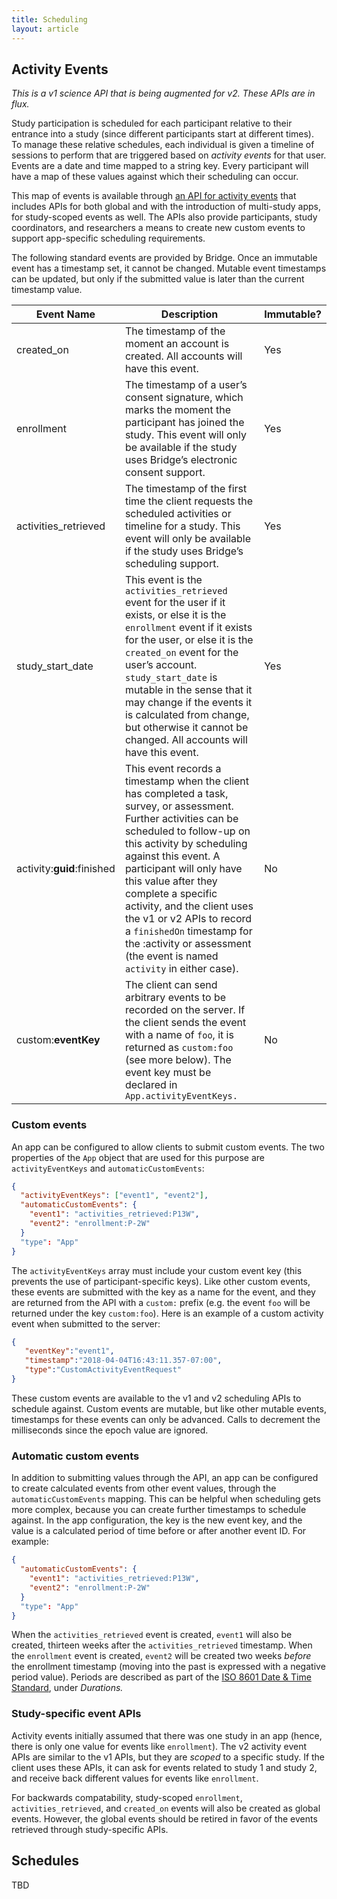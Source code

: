 ```yaml
---
title: Scheduling
layout: article
---
```


<div id="toc"></div>

## Activity Events

*This is a v1 science API that is being augmented for v2. These APIs are in flux.*  

Study participation is scheduled for each participant relative to their entrance into a study (since different participants start at different times). To manage these relative schedules, each individual is given a timeline of sessions to perform that are triggered based on *activity events* for that user. Events are a date and time mapped to a string key. Every participant will have a map of these values against which their scheduling can occur.

This map of events is available through [an API for activity events](/swagger-ui/index.html#/Activity%20Events) that includes APIs for both global and with the introduction of multi-study apps, for study-scoped events as well. The APIs also provide participants, study coordinators, and researchers a means to create new custom events to support app-specific scheduling requirements.

The following standard events are provided by Bridge. Once an immutable event has a timestamp set, it cannot be changed. Mutable event timestamps can be updated, but only if the submitted value is later than the current timestamp value.

| Event Name | Description | Immutable? |
|------------|----------------------|----------|
|created_on | The timestamp of the moment an account is created. All accounts will have this event. | Yes |
|enrollment  | The timestamp of a user’s consent signature, which marks the moment the participant has joined the study. This event will only be available if the study uses Bridge’s electronic consent support. | Yes |
|activities_retrieved  | The timestamp of the first time the client requests the scheduled activities or timeline for a study. This event will only be available if the study uses Bridge’s scheduling support. | Yes |
|study\_start\_date | This event is the `activities_retrieved` event for the user if it exists, or else it is the `enrollment` event if it exists for the user, or else it is the `created_on` event for the user’s account. `study_start_date` is mutable in the sense that it may change if the events it is calculated from change, but otherwise it cannot be changed. All accounts will have this event. | Yes |
|activity:**guid**:finished | This event records a timestamp when the client has completed a task, survey, or assessment. Further activities can be scheduled to follow-up on this activity by scheduling against this event. A participant will only have this value after they complete a specific activity, and the client uses the v1 or v2 APIs to record a `finishedOn` timestamp for the :activity or assessment (the event is named `activity` in either case). | No |
|custom:**eventKey** | The client can send arbitrary events to be recorded on the server. If the client sends the event with a name of `foo`, it is returned as `custom:foo` (see more below). The event key must be declared in `App.activityEventKeys.` | No |

### Custom events

An app can be configured to allow clients to submit custom events. The two properties of the `App` object that are used for this purpose are `activityEventKeys` and `automaticCustomEvents`:

```json
{ 
  "activityEventKeys": ["event1", "event2"],
  "automaticCustomEvents": {
    "event1": "activities_retrieved:P13W",
    "event2": "enrollment:P-2W"
  }
  "type": "App"
}
```

The `activityEventKeys` array must include your custom event key (this prevents the use of participant-specific keys). Like other custom events, these events are submitted with the key as a name for the event, and they are returned from the API with a `custom:` prefix (e.g. the event `foo` will be returned under the key `custom:foo`). Here is an example of a custom activity event when submitted to the server:

```json
{
   "eventKey":"event1",
   "timestamp":"2018-04-04T16:43:11.357-07:00",
   "type":"CustomActivityEventRequest"
}
```

These custom events are available to the v1 and v2 scheduling APIs to schedule against. Custom events are mutable, but like other mutable events, timestamps for these events can only be advanced. Calls to decrement the milliseconds since the epoch value are ignored.

### Automatic custom events

In addition to submitting values through the API, an app can be configured to create calculated events from other event values, through the `automaticCustomEvents` mapping. This can be helpful when scheduling gets more complex, because you can create further timestamps to schedule against. In the app configuration, the key is the new event key, and the value is a calculated period of time before or after another event ID. For example:

```json
{ 
  "automaticCustomEvents": {
    "event1": "activities_retrieved:P13W",
    "event2": "enrollment:P-2W"
  }
  "type": "App"
}
```

When the `activities_retrieved` event is created, `event1` will also be created, thirteen weeks after the `activities_retrieved` timestamp. When the `enrollment` event is created, `event2` will be created two weeks *before* the enrollment timestamp (moving into the past is expressed with a negative period value). Periods are described as part of the [ISO 8601 Date & Time Standard](https://en.wikipedia.org/wiki/ISO_8601#Durations), under *Durations.*

### Study-specific event APIs

Activity events initially assumed that there was one study in an app (hence, there is only one value for events like `enrollment`). The v2 activity event APIs are similar to the v1 APIs, but they are *scoped* to a specific study. If the client uses these APIs, it can ask for events related to study 1 and study 2, and receive back different values for events like `enrollment`.

For backwards compatability, study-scoped `enrollment`, `activities_retrieved`, and `created_on` events will also be created as global events. However, the global events should be retired in favor of the events retrieved through study-specific APIs.

## Schedules

TBD
<div style="display:none">
### Sessions

### Timelines
</div>
